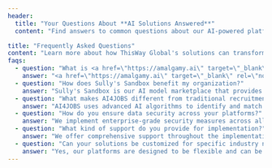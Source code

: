 ```yaml
---
header:
  title: "Your Questions About **AI Solutions Answered**"
  content: "Find answers to common questions about our AI-powered platforms and services."

title: "Frequently Asked Questions"
content: "Learn more about how ThisWay Global's solutions can transform your business operations."
faqs:
  - question: "What is <a href=\"https://amalgamy.ai\" target=\"_blank\" rel=\"noopener noreferrer\">Amalgamy.ai</a> and how does it work?"
    answer: "<a href=\"https://amalgamy.ai\" target=\"_blank\" rel=\"noopener noreferrer\">Amalgamy.ai</a> is our high-performance computing platform designed for GPU-intensive workloads. It provides scalable access to NVIDIA GPUs for running large language models, complex simulations, and other computational tasks without requiring hardware investment."
  - question: "How does Sully's Sandbox benefit my organization?"
    answer: "Sully's Sandbox is our AI model marketplace that provides immediate access to specialized models and LLMs. It allows organizations to quickly implement AI solutions without extensive development time, accelerating innovation and productivity."
  - question: "What makes AI4JOBS different from traditional recruitment tools?"
    answer: "AI4JOBS uses advanced AI algorithms to identify and match passive candidates with opportunities. It goes beyond traditional keyword matching to understand the true potential fit between candidates and positions, significantly improving hiring outcomes. The candidate information is hidden to prevent bias decision making, and only highlights their skills."
  - question: "How do you ensure data security across your platforms?"
    answer: "We implement enterprise-grade security measures across all our platforms, including encryption, access controls, and regular security audits. Our systems comply with industry standards and regulations for data protection."
  - question: "What kind of support do you provide for implementation?"
    answer: "We offer comprehensive support throughout the implementation process, including technical assistance, training, and ongoing support to ensure you get the maximum value from our solutions."
  - question: "Can your solutions be customized for specific industry needs?"
    answer: "Yes, our platforms are designed to be flexible and can be customized to meet specific industry requirements and organizational needs while maintaining their core functionality and efficiency."
---
```

